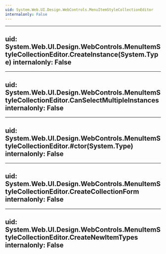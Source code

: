 ```yaml
---
uid: System.Web.UI.Design.WebControls.MenuItemStyleCollectionEditor
internalonly: False
---
```


---
uid: System.Web.UI.Design.WebControls.MenuItemStyleCollectionEditor.CreateInstance(System.Type)
internalonly: False
---

---
uid: System.Web.UI.Design.WebControls.MenuItemStyleCollectionEditor.CanSelectMultipleInstances
internalonly: False
---

---
uid: System.Web.UI.Design.WebControls.MenuItemStyleCollectionEditor.#ctor(System.Type)
internalonly: False
---

---
uid: System.Web.UI.Design.WebControls.MenuItemStyleCollectionEditor.CreateCollectionForm
internalonly: False
---

---
uid: System.Web.UI.Design.WebControls.MenuItemStyleCollectionEditor.CreateNewItemTypes
internalonly: False
---
